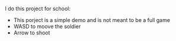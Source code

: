 I do this project for school:
- This porject is a simple demo and is not meant to be a full game
- WASD to moove the soldier
- Arrow to shoot

